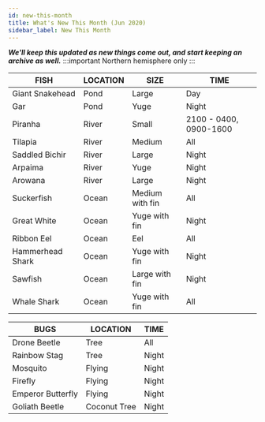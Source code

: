 ```yaml
---
id: new-this-month
title: What's New This Month (Jun 2020)
sidebar_label: New This Month
---
```


**_We'll keep this updated as new things come out, and start keeping an archive as well._**
:::important
Northern hemisphere only
:::

| FISH             | LOCATION | SIZE            | TIME                   |
| ---------------- | -------- | --------------- | ---------------------- |
| Giant Snakehead  | Pond     | Large           | Day                    |
| Gar              | Pond     | Yuge            | Night                  |
| Piranha          | River    | Small           | 2100 - 0400, 0900-1600 |
| Tilapia          | River    | Medium          | All                    |
| Saddled Bichir   | River    | Large           | Night                  |
| Arpaima          | River    | Yuge            | Night                  |
| Arowana          | River    | Large           | Night                  |
| Suckerfish       | Ocean    | Medium with fin | All                    |
| Great White      | Ocean    | Yuge with fin   | Night                  |
| Ribbon Eel       | Ocean    | Eel             | All                    |
| Hammerhead Shark | Ocean    | Yuge with fin   | Night                  |
| Sawfish          | Ocean    | Large with fin  | Night                  |
| Whale Shark      | Ocean    | Yuge with fin   | All                    |

| BUGS              | LOCATION     | TIME  |
| ----------------- | ------------ | ----- |
| Drone Beetle      | Tree         | All   |
| Rainbow Stag      | Tree         | Night |
| Mosquito          | Flying       | Night |
| Firefly           | Flying       | Night |
| Emperor Butterfly | Flying       | Night |
| Goliath Beetle    | Coconut Tree | Night |
